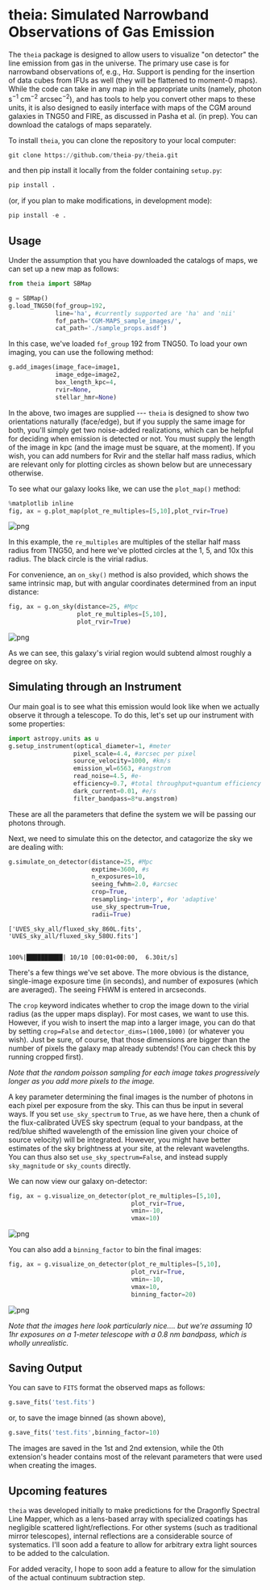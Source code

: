 # theia: Simulated Narrowband Observations of Gas Emission

The `theia` package is designed to allow users to visualize "on detector" the line emission from gas in the universe. The primary use case is for narrowband observations of, e.g., H$\alpha$. Support is pending for the insertion of data cubes from IFUs as well (they will be flattened to moment-0 maps). While the code can take in any map in the appropriate units (namely, photon s$^{-1}$ cm$^{-2}$ arcsec$^{-2}$), and has tools to help you convert other maps to these units, it is also designed to easily interface with maps of the CGM around galaxies in TNG50 and FIRE, as discussed in Pasha et al. (in prep). You can download the catalogs of maps separately.  

To install `theia`, you can clone the repository to your local computer:


```python
git clone https://github.com/theia-py/theia.git
```

and then pip install it locally from the folder containing `setup.py`:


```python
pip install .
```

(or, if you plan to make modifications, in development mode):


```python
pip install -e .
```

## Usage 

Under the assumption that you have downloaded the catalogs of maps, we can set up a new map as follows:


```python
from theia import SBMap

g = SBMap()
g.load_TNG50(fof_group=192,
             line='ha', #currently supported are 'ha' and 'nii'
             fof_path='CGM-MAPS_sample_images/',
             cat_path='./sample_props.asdf')
```

In this case, we've loaded `fof_group` 192 from TNG50. To load your own imaging, you can use the following method:


```python
g.add_images(image_face=image1,
             image_edge=image2,
             box_length_kpc=4,
             rvir=None,
             stellar_hmr=None)
```

In the above, two images are supplied --- `theia` is designed to show two orientations naturally (face/edge), but if you supply the same image for both, you'll simply get two noise-added realizations, which can be helpful for deciding when emission is detected or not. You must supply the length of the image in kpc (and the image must be square, at the moment). If you wish, you can add numbers for Rvir and the stellar half mass radius, which are relevant only for plotting circles as shown below but are unnecessary otherwise. 

To see what our galaxy looks like, we can use the `plot_map()` method:


```python
%matplotlib inline
fig, ax = g.plot_map(plot_re_multiples=[5,10],plot_rvir=True)
```


![png](img/output_13_0.png)


In this example, the `re_multiples` are multiples of the stellar half mass radius from TNG50, and here we've plotted circles at the 1, 5, and 10x this radius. The black circle is the virial radius. 

For convenience, an `on_sky()` method is also provided, which shows the same intrinsic map, but with angular coordinates determined from an input distance:


```python
fig, ax = g.on_sky(distance=25, #Mpc
                   plot_re_multiples=[5,10],
                   plot_rvir=True)
```


![png](img/output_15_0.png)


As we can see, this galaxy's virial region would subtend almost roughly a degree on sky. 

## Simulating through an Instrument 

Our main goal is to see what this emission would look like when we actually observe it through a telescope. To do this, let's set up our instrument with some properties:


```python
import astropy.units as u
g.setup_instrument(optical_diameter=1, #meter
                  pixel_scale=4.4, #arcsec per pixel
                  source_velocity=1000, #km/s
                  emission_wl=6563, #angstrom
                  read_noise=4.5, #e-
                  efficiency=0.7, #total throughput+quantum efficiency of detector
                  dark_current=0.01, #e/s
                  filter_bandpass=8*u.angstrom) 
```

These are all the parameters that define the system we will be passing our photons through. 

Next, we need to simulate this on the detector, and catagorize the sky we are dealing with:


```python
g.simulate_on_detector(distance=25, #Mpc
                       exptime=3600, #s
                       n_exposures=10, 
                       seeing_fwhm=2.0, #arcsec
                       crop=True,
                       resampling='interp', #or 'adaptive'
                       use_sky_spectrum=True,
                       radii=True)
```

    ['UVES_sky_all/fluxed_sky_860L.fits', 'UVES_sky_all/fluxed_sky_580U.fits']


    100%|██████████| 10/10 [00:01<00:00,  6.30it/s]


There's a few things we've set above. The more obvious is the distance, single-image exposure time (in seconds), and number of exposures (which are averaged). The seeing FHWM is entered in arcseconds. 

The `crop` keyword indicates whether to crop the image down to the virial radius (as the upper maps display). For most cases, we want to use this. However, if you wish to insert the map into a larger image, you can do that by setting `crop=False` and `detector_dims=(1000,1000)` (or whatever you wish). Just be sure, of course, that those dimensions are bigger than the number of pixels the galaxy map already subtends! (You can check this by running cropped first). 

*Note that the random poisson sampling for each image takes progressively longer as you add more pixels to the image.* 

A key parameter determining the final images is the number of photons in each pixel per exposure from the sky. This can thus be input in several ways. If you set `use_sky_spectrum` to `True`, as we have here, then a chunk of the flux-calibrated UVES sky spectrum (equal to your bandpass, at the red/blue shifted wavelength of the emission line given your choice of source velocity) will be integrated. However, you might have better estimates of the sky brightness at your site, at the relevant wavelengths. You can thus also set `use_sky_spectrum=False`, and instead supply `sky_magnitude` or `sky_counts` directly. 

We can now view our galaxy on-detector:


```python
fig, ax = g.visualize_on_detector(plot_re_multiples=[5,10],
                                  plot_rvir=True,
                                  vmin=-10,
                                  vmax=10)
```


![png](img/output_21_0.png)


You can also add a `binning_factor` to bin the final images:


```python
fig, ax = g.visualize_on_detector(plot_re_multiples=[5,10],
                                  plot_rvir=True,
                                  vmin=-10,
                                  vmax=10,
                                  binning_factor=20)
```


![png](img/output_23_0.png)


*Note that the images here look particularly nice.... but we're assuming 10 1hr exposures on a 1-meter telescope with a 0.8 nm bandpass, which is wholly unrealistic.*

## Saving Output

You can save to `FITS` format the observed maps as follows:


```python
g.save_fits('test.fits')
```

or, to save the image binned (as shown above), 


```python
g.save_fits('test.fits',binning_factor=10)
```

The images are saved in the 1st and 2nd extension, while the 0th extension's header contains most of the relevant parameters that were used when creating the images. 

## Upcoming features 

`theia` was developed initially to make predictions for the Dragonfly Spectral Line Mapper, which as a lens-based array with specialized coatings has negligible scattered light/reflections. For other systems (such as traditional mirror telescopes), internal reflections are a considerable source of systematics. I'll soon add a feature to allow for arbitrary extra light sources to be added to the calculation. 

For added veracity, I hope to soon add a feature to allow for the simulation of the actual continuum subtraction step. 
